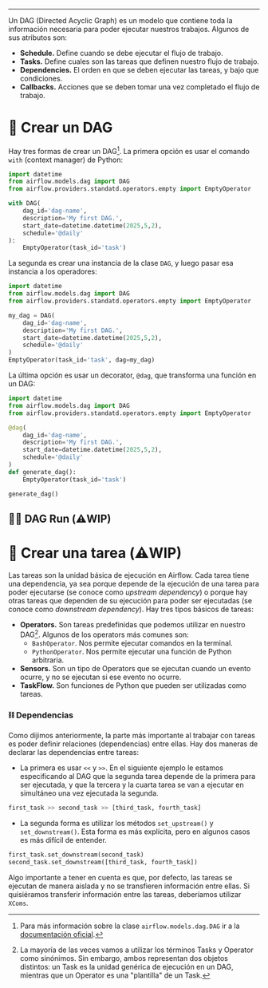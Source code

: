 ***
Un DAG (Directed Acyclic Graph) es un modelo que contiene toda la información necesaria para poder ejecutar nuestros trabajos.
Algunos de sus atributos son:
- **Schedule.** Define cuando se debe ejecutar el flujo de trabajo.
- **Tasks.** Define cuales son las tareas que definen nuestro flujo de trabajo.
- **Dependencies.** El orden en que se deben ejecutar las tareas, y bajo que condiciones.
- **Callbacks.** Acciones que se deben tomar una vez completado el flujo de trabajo.

# 🔨 Crear un DAG

Hay tres formas de crear un DAG[^1]. La primera opción es usar el comando `with` (context manager) de Python:
```python
import datetime
from airflow.models.dag import DAG
from airflow.providers.standatd.operators.empty import EmptyOperator

with DAG(
	dag_id='dag-name',
	description='My first DAG.',
	start_date=datetime.datetime(2025,5,2),
	schedule='@daily'
):
	EmptyOperator(task_id='task')
```

La segunda es crear una instancia de la clase `DAG`, y luego pasar esa instancia a los operadores:
```python
import datetime
from airflow.models.dag import DAG
from airflow.providers.standatd.operators.empty import EmptyOperator

my_dag = DAG(
	dag_id='dag-name',
	description='My first DAG.',
	start_date=datetime.datetime(2025,5,2),
	schedule='@daily'
)
EmptyOperator(task_id='task', dag=my_dag)
```

La última opción es usar un decorator, `@dag`, que transforma una función en un DAG:
```python
import datetime
from airflow.models.dag import DAG
from airflow.providers.standatd.operators.empty import EmptyOperator

@dag(
	dag_id='dag-name',
	description='My first DAG.',
	start_date=datetime.datetime(2025,5,2), 
	schedule='@daily'
)
def generate_dag():
	EmptyOperator(task_id='task')

generate_dag()
```

## 🏃🏼 DAG Run (⚠️WIP)

# 🔨 Crear una tarea (⚠️WIP)

Las tareas son la unidad básica de ejecución en Airflow. Cada tarea tiene una dependencia, ya sea porque depende de la ejecución de una tarea para poder ejecutarse (se conoce como *upstream dependency*) o porque hay otras tareas que dependen de su ejecución para poder ser ejecutadas (se conoce como *downstream dependency*).
Hay tres tipos básicos de tareas:
- **Operators.** Son tareas predefinidas que podemos utilizar en nuestro DAG[^2]. Algunos de los operators más comunes son:
	- `BashOperator`. Nos permite ejecutar comandos en la terminal.
	- `PythonOperator`. Nos permite ejecutar una función de Python arbitraria.
- **Sensors.** Son un tipo de Operators que se ejecutan cuando un evento ocurre, y no se ejecutan si ese evento no ocurre.
- **TaskFlow.** Son funciones de Python que pueden ser utilizadas como tareas. 

### ⛓️ Dependencias

Como dijimos anteriormente, la parte más importante al trabajar con tareas es poder definir relaciones (dependencias) entre ellas.
Hay dos maneras de declarar las dependencias entre tareas:
- La primera es usar `<<` y `>>`. En el siguiente ejemplo le estamos especificando al DAG que la segunda tarea depende de la primera para ser ejecutada, y que la tercera y la cuarta tarea se van a ejecutar en simultáneo una vez ejecutada la segunda.
```python
first_task >> second_task >> [third_task, fourth_task]
```
- La segunda forma es utilizar los métodos `set_upstream()` y `set_downstream()`. Esta forma es más explícita, pero en algunos casos es más difícil de entender.
```python
first_task.set_downstream(second_task)
second_task.set_downstream([third_task, fourth_task])
```

Algo importante a tener en cuenta es que, por defecto, las tareas se ejecutan de manera aislada y no se transfieren información entre ellas. Si quisiéramos transferir información entre las tareas, deberíamos utilizar `XComs`.

[^1]: Para más información sobre la clase `airflow.models.dag.DAG` ir a la [documentación oficial](https://airflow.apache.org/docs/apache-airflow/2.1.1/_api/airflow/models/dag/index.html).
[^2]: La mayoría de las veces vamos a utilizar los términos Tasks y Operator como sinónimos. Sin embargo, ambos representan dos objetos distintos: un Task es la unidad genérica de ejecución en un DAG, mientras que un Operator es una "plantilla" de un Task.